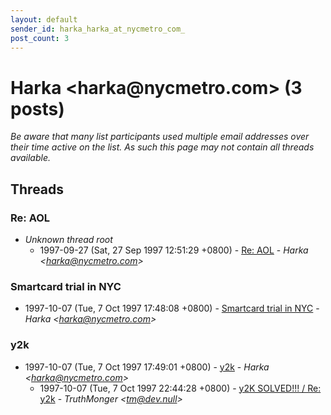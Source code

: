 ```yaml
---
layout: default
sender_id: harka_harka_at_nycmetro_com_
post_count: 3
---
```


# Harka <harka<span>@</span>nycmetro.com> (3 posts)

_Be aware that many list participants used multiple email addresses over their time active on the list. As such this page may not contain all threads available._

## Threads

### Re: AOL
+ _Unknown thread root_
  + 1997-09-27 (Sat, 27 Sep 1997 12:51:29 +0800) - [Re: AOL](/archive/1997/09/41402a71db67fb63b5544008fa6ceeb4680f64de519ea01be53609ab20c0c024) - _Harka \<harka@nycmetro.com\>_

### Smartcard trial in NYC
+ 1997-10-07 (Tue, 7 Oct 1997 17:48:08 +0800) - [Smartcard trial in NYC](/archive/1997/10/df0a0a2e5274f46defac463170f40fe0a958cc2d4cceedd5463efc920f5a0f9f) - _Harka \<harka@nycmetro.com\>_

### y2k
+ 1997-10-07 (Tue, 7 Oct 1997 17:49:01 +0800) - [y2k](/archive/1997/10/4ed9998941d54758226619c036f56c18733c84d8c2b24d300bc605281cd6e7d7) - _Harka \<harka@nycmetro.com\>_
  + 1997-10-07 (Tue, 7 Oct 1997 22:44:28 +0800) - [y2K SOLVED!!! / Re: y2k](/archive/1997/10/fd6dbbad89cc7d944c819c7e8058f39961fc4f40bab1cf64462dd2787f9593d0) - _TruthMonger \<tm@dev.null\>_

